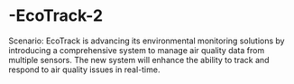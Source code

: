 # -EcoTrack-2
Scenario:  EcoTrack is advancing its environmental monitoring solutions by introducing a comprehensive system to manage air quality data from multiple sensors. The new system will enhance the ability to track and respond to air quality issues in real-time.
